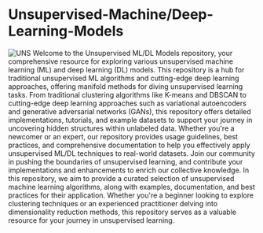 # Unsupervised-Machine/Deep-Learning-Models
![UNS](https://databasetown.com/wp-content/uploads/2023/05/Unsupervised-Learning.jpg)
Welcome to the Unsupervised ML/DL Models repository, your comprehensive resource for exploring various unsupervised machine learning (ML) and deep learning (DL) models. This repository is a hub for traditional unsupervised ML algorithms and cutting-edge deep learning approaches, offering manifold methods for diving unsupervised learning tasks. From traditional clustering algorithms like K-means and DBSCAN to cutting-edge deep learning approaches such as variational autoencoders and generative adversarial networks (GANs), this repository offers detailed implementations, tutorials, and example datasets to support your journey in uncovering hidden structures within unlabeled data. Whether you're a newcomer or an expert, our repository provides usage guidelines, best practices, and comprehensive documentation to help you effectively apply unsupervised ML/DL techniques to real-world datasets. Join our community in pushing the boundaries of unsupervised learning, and contribute your implementations and enhancements to enrich our collective knowledge. In this repository, we aim to provide a curated selection of unsupervised machine learning algorithms, along with examples, documentation, and best practices for their application. Whether you're a beginner looking to explore clustering techniques or an experienced practitioner delving into dimensionality reduction methods, this repository serves as a valuable resource for your journey in unsupervised learning.

